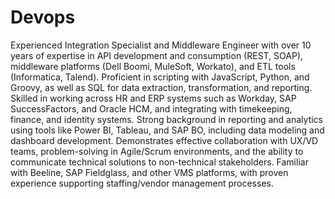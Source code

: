  # Devops
 
 
 Experienced Integration Specialist and Middleware Engineer with over 10 years of expertise in API development and consumption (REST, SOAP), middleware platforms (Dell Boomi, MuleSoft, Workato), and ETL tools (Informatica, Talend). Proficient in scripting with JavaScript, Python, and Groovy, as well as SQL for data extraction, transformation, and reporting. Skilled in working across HR and ERP systems such as Workday, SAP SuccessFactors, and Oracle HCM, and integrating with timekeeping, finance, and identity systems. Strong background in reporting and analytics using tools like Power BI, Tableau, and SAP BO, including data modeling and dashboard development. Demonstrates effective collaboration with UX/VD teams, problem-solving in Agile/Scrum environments, and the ability to communicate technical solutions to non-technical stakeholders. Familiar with Beeline, SAP Fieldglass, and other VMS platforms, with proven experience supporting staffing/vendor management processes.
